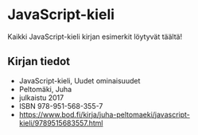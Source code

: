 # JavaScript-kieli 
Kaikki JavaScript-kieli kirjan esimerkit löytyvät täältä! 

## Kirjan tiedot
* JavaScript-kieli, Uudet ominaisuudet
* Peltomäki, Juha
* julkaistu 2017
* ISBN 978-951-568-355-7
* https://www.bod.fi/kirja/juha-peltomaeki/javascript-kieli/9789515683557.html
